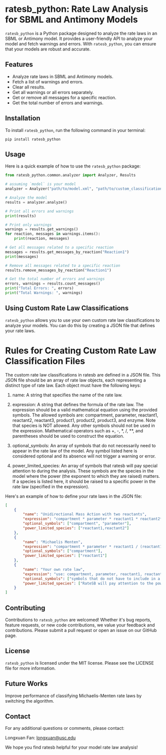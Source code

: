 # ratesb_python: Rate Law Analysis for SBML and Antimony Models

`ratesb_python` is a Python package designed to analyze the rate laws in an SBML or Antimony model. It provides a user-friendly API to analyze your model and fetch warnings and errors. With `ratesb_python`, you can ensure that your models are robust and accurate.

## Features

- Analyze rate laws in SBML and Antimony models.
- Fetch a list of warnings and errors.
- Clear all results.
- Get all warnings or all errors separately.
- Get or remove all messages for a specific reaction.
- Get the total number of errors and warnings.

## Installation

To install `ratesb_python`, run the following command in your terminal:

``pip install ratesb_python``


## Usage

Here is a quick example of how to use the `ratesb_python` package:

```python
from ratesb_python.common.analyzer import Analyzer, Results

# assuming `model` is your model
analyzer = Analyzer("path/to/model.xml", "path/to/custom_classifications.json")

# Analyze the model
results = analyzer.analyze()

# Print all errors and warnings
print(results)

# Print only warnings
warnings = results.get_warnings()
for reaction, messages in warnings.items():
    print(reaction, messages)

# Get all messages related to a specific reaction
messages = results.get_messages_by_reaction("Reaction1")
print(messages)

# Remove all messages related to a specific reaction
results.remove_messages_by_reaction("Reaction1")

# Get the total number of errors and warnings
errors, warnings = results.count_messages()
print("Total Errors: ", errors)
print("Total Warnings: ", warnings)
```

## Using Custom Rate Law Classifications

`ratesb_python` allows you to use your own custom rate law classifications to analyze your models. You can do this by creating a JSON file that defines your rate laws.

# Rules for Creating Custom Rate Law Classification Files
The custom rate law classifications in ratesb are defined in a JSON file. This JSON file should be an array of rate law objects, each representing a distinct type of rate law. Each object must have the following keys:

1. name: A string that specifies the name of the rate law.

2. expression: A string that defines the formula of the rate law. The expression should be a valid mathematical equation using the provided symbols. The allowed symbols are: compartment, parameter, reactant1, reactant2, reactant3, product1, product2, product3, and enzyme. Note that species is NOT allowed. Any other symbols should not be used in the expression. Mathematical operators such as +, -, *, /, **, and parentheses should be used to construct the equation.

3. optional_symbols: An array of symbols that do not necessarily need to appear in the rate law of the model. Any symbol listed here is considered optional and its absence will not trigger a warning or error.

4. power_limited_species: An array of symbols that ratesb will pay special attention to during the analysis. These symbols are the species in the model where the power (the exponent to which they are raised) matters. If a species is listed here, it should be raised to a specific power in the rate law (specified in the expression).

Here's an example of how to define your rate laws in the JSON file:

```json
[
    {
        "name": "Unidirectional Mass Action with two reactants",
        "expression": "compartment * parameter * reactant1 * reactant2**2",
        "optional_symbols": ["compartment", "parameter"],
        "power_limited_species": ["reactant1,reactant2"]
    },
    {
        "name": "Michaelis Menten",
        "expression": "compartment * parameter * reactant1 / (reactant1 + parameter)",
        "optional_symbols": ["compartment"],
        "power_limited_species": ["reactant1"]
    },
    {
        "name": "Your own rate law",
        "expression": "use: compartment, parameter, reactant1, reactant2, reactant3, product1, product2, product3, enzyme. Do NOT use: species",
        "optional_symbols": ["symbols that do not have to include in a rate law"],
        "power_limited_species": ["RateSB will pay attention to the power of these species (power matters in this case) symbols that have to be set to a certain power in a rate law (please specify power in the expression)"]
    }
]
```

## Contributing

Contributions to `ratesb_python` are welcomed! Whether it's bug reports, feature requests, or new code contributions, we value your feedback and contributions. Please submit a pull request or open an issue on our GitHub page.

## License

`ratesb_python` is licensed under the MIT license. Please see the LICENSE file for more information.

## Future Works

Improve performance of classifying Michaelis-Menten rate laws by switching the algorithm.

## Contact

For any additional questions or comments, please contact:

Longxuan Fan: longxuan@usc.edu

We hope you find ratesb helpful for your model rate law analysis!
